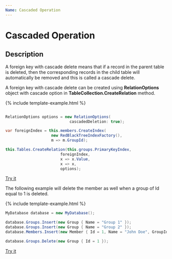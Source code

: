 ```yaml
---
Name: Cascaded Operation
---
```


# Cascaded Operation

## Description

A foreign key with cascade delete means that if a record in the parent table is deleted, then the corresponding records in the child table will automatically be removed and this is called a cascade delete.

A foreign key with cascade delete can be created using **RelationOptions** object with cascade option in **TableCollection.CreateRelation** method.

{% include template-example.html %} 
```csharp

RelationOptions options = new RelationOptions(
                            cascadedDeletion: true);

var foreignIndex = this.members.CreateIndex(
                    new RedBlackTreeIndexFactory(),
                    m => m.GroupId);

this.Tables.CreateRelation(this.groups.PrimaryKeyIndex,
                        foreignIndex,
                        x => x.Value,
                        x => x, 
                        options);
```
[Try it](https://dotnetfiddle.net/SHRqM0)

The following example will delete the member as well when a group of Id equal to 1 is deleted.

{% include template-example.html %} 
```csharp
MyDatabase database = new MyDatabase();

database.Groups.Insert(new Group { Name = "Group 1" });
database.Groups.Insert(new Group { Name = "Group 2" });
database.Members.Insert(new Member { Id = 1, Name = "John Doe", GroupId = 1 });

database.Groups.Delete(new Group { Id = 1 });
```
[Try it](https://dotnetfiddle.net/gaG7Th)


